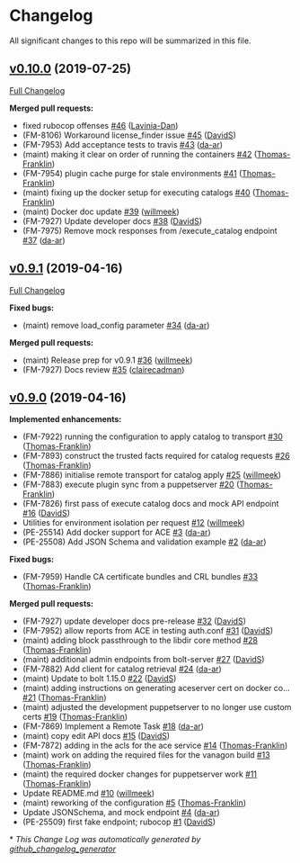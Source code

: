 # Changelog

All significant changes to this repo will be summarized in this file.


## [v0.10.0](https://github.com/puppetlabs/ace/tree/v0.10.0) (2019-07-25)
[Full Changelog](https://github.com/puppetlabs/ace/compare/v0.9.1...v0.10.0)

**Merged pull requests:**

- fixed rubocop offenses [\#46](https://github.com/puppetlabs/ace/pull/46) ([Lavinia-Dan](https://github.com/Lavinia-Dan))
- \(FM-8106\) Workaround license\_finder issue [\#45](https://github.com/puppetlabs/ace/pull/45) ([DavidS](https://github.com/DavidS))
- \(FM-7953\) Add acceptance tests to travis [\#43](https://github.com/puppetlabs/ace/pull/43) ([da-ar](https://github.com/da-ar))
- \(maint\) making it clear on order of running the containers [\#42](https://github.com/puppetlabs/ace/pull/42) ([Thomas-Franklin](https://github.com/Thomas-Franklin))
- \(FM-7954\) plugin cache purge for stale environments [\#41](https://github.com/puppetlabs/ace/pull/41) ([Thomas-Franklin](https://github.com/Thomas-Franklin))
- \(maint\) fixing up the docker setup for executing catalogs [\#40](https://github.com/puppetlabs/ace/pull/40) ([Thomas-Franklin](https://github.com/Thomas-Franklin))
- \(maint\) Docker doc update [\#39](https://github.com/puppetlabs/ace/pull/39) ([willmeek](https://github.com/willmeek))
- \(FM-7927\) Update developer docs [\#38](https://github.com/puppetlabs/ace/pull/38) ([DavidS](https://github.com/DavidS))
- \(FM-7975\) Remove mock responses from /execute\_catalog endpoint [\#37](https://github.com/puppetlabs/ace/pull/37) ([da-ar](https://github.com/da-ar))

## [v0.9.1](https://github.com/puppetlabs/ace/tree/v0.9.1) (2019-04-16)
[Full Changelog](https://github.com/puppetlabs/ace/compare/v0.9.0...v0.9.1)

**Fixed bugs:**

- \(maint\) remove load\_config parameter [\#34](https://github.com/puppetlabs/ace/pull/34) ([da-ar](https://github.com/da-ar))

**Merged pull requests:**

- \(maint\) Release prep for v0.9.1 [\#36](https://github.com/puppetlabs/ace/pull/36) ([willmeek](https://github.com/willmeek))
- \(FM-7927\) Docs review [\#35](https://github.com/puppetlabs/ace/pull/35) ([clairecadman](https://github.com/clairecadman))

## [v0.9.0](https://github.com/puppetlabs/ace/tree/v0.9.0) (2019-04-16)
**Implemented enhancements:**

- \(FM-7922\) running the configuration to apply catalog to transport  [\#30](https://github.com/puppetlabs/ace/pull/30) ([Thomas-Franklin](https://github.com/Thomas-Franklin))
- \(FM-7893\) construct the trusted facts required for catalog requests [\#26](https://github.com/puppetlabs/ace/pull/26) ([Thomas-Franklin](https://github.com/Thomas-Franklin))
- \(FM-7886\) initialise remote transport for catalog apply [\#25](https://github.com/puppetlabs/ace/pull/25) ([willmeek](https://github.com/willmeek))
- \(FM-7883\) execute plugin sync from a puppetserver [\#20](https://github.com/puppetlabs/ace/pull/20) ([Thomas-Franklin](https://github.com/Thomas-Franklin))
- \(FM-7826\) first pass of execute catalog docs and mock API endpoint [\#16](https://github.com/puppetlabs/ace/pull/16) ([DavidS](https://github.com/DavidS))
- Utilities for environment isolation per request [\#12](https://github.com/puppetlabs/ace/pull/12) ([willmeek](https://github.com/willmeek))
- \(PE-25514\) Add docker support for ACE [\#3](https://github.com/puppetlabs/ace/pull/3) ([da-ar](https://github.com/da-ar))
- \(PE-25508\) Add JSON Schema and validation example [\#2](https://github.com/puppetlabs/ace/pull/2) ([da-ar](https://github.com/da-ar))

**Fixed bugs:**

- \(FM-7959\) Handle CA certificate bundles and CRL bundles [\#33](https://github.com/puppetlabs/ace/pull/33) ([Thomas-Franklin](https://github.com/Thomas-Franklin))

**Merged pull requests:**

- \(FM-7927\) update developer docs pre-release [\#32](https://github.com/puppetlabs/ace/pull/32) ([DavidS](https://github.com/DavidS))
- \(FM-7952\) allow reports from ACE in testing auth.conf [\#31](https://github.com/puppetlabs/ace/pull/31) ([DavidS](https://github.com/DavidS))
- \(maint\) adding block passthrough to the libdir core method [\#28](https://github.com/puppetlabs/ace/pull/28) ([Thomas-Franklin](https://github.com/Thomas-Franklin))
- \(maint\) additional admin endpoints from bolt-server [\#27](https://github.com/puppetlabs/ace/pull/27) ([DavidS](https://github.com/DavidS))
- \(FM-7882\) Add client for catalog retrieval [\#24](https://github.com/puppetlabs/ace/pull/24) ([da-ar](https://github.com/da-ar))
- \(maint\) Update to bolt 1.15.0 [\#22](https://github.com/puppetlabs/ace/pull/22) ([DavidS](https://github.com/DavidS))
- \(maint\) adding instructions on generating aceserver cert on docker co… [\#21](https://github.com/puppetlabs/ace/pull/21) ([Thomas-Franklin](https://github.com/Thomas-Franklin))
- \(maint\) adjusted the development puppetserver to no longer use custom certs [\#19](https://github.com/puppetlabs/ace/pull/19) ([Thomas-Franklin](https://github.com/Thomas-Franklin))
- \(FM-7869\) Implement a Remote Task [\#18](https://github.com/puppetlabs/ace/pull/18) ([da-ar](https://github.com/da-ar))
- \(maint\) copy edit API docs [\#15](https://github.com/puppetlabs/ace/pull/15) ([DavidS](https://github.com/DavidS))
- \(FM-7872\) adding in the acls for the ace service [\#14](https://github.com/puppetlabs/ace/pull/14) ([Thomas-Franklin](https://github.com/Thomas-Franklin))
- \(maint\) work on adding the required files for the vanagon build [\#13](https://github.com/puppetlabs/ace/pull/13) ([Thomas-Franklin](https://github.com/Thomas-Franklin))
- \(maint\) the required docker changes for puppetserver work [\#11](https://github.com/puppetlabs/ace/pull/11) ([Thomas-Franklin](https://github.com/Thomas-Franklin))
- Update README.md [\#10](https://github.com/puppetlabs/ace/pull/10) ([willmeek](https://github.com/willmeek))
- \(maint\) reworking of the configuration [\#5](https://github.com/puppetlabs/ace/pull/5) ([Thomas-Franklin](https://github.com/Thomas-Franklin))
- Update JSONSchema, and mock endpoint [\#4](https://github.com/puppetlabs/ace/pull/4) ([da-ar](https://github.com/da-ar))
- \(PE-25509\) first fake endpoint; rubocop [\#1](https://github.com/puppetlabs/ace/pull/1) ([DavidS](https://github.com/DavidS))



\* *This Change Log was automatically generated by [github_changelog_generator](https://github.com/skywinder/Github-Changelog-Generator)*